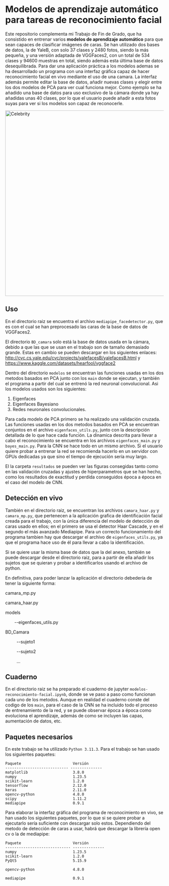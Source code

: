 # Modelos de aprendizaje automático para tareas de reconocimiento facial

Este repositorio complementa mi Trabajo de Fin de Grado, que ha consistido en entrenar varios **modelos de aprendizaje automático** para que sean capaces de clasificar imágenes de caras. Se han utilizado dos bases de datos, la de YaleB, con solo 37 clases  y 2480 fotos, siendo la más pequeña, y una versión adaptada de VGGFaces2, con un total de 534 clases y 94600 muestras en total, siendo además esta última base de datos desequilibrada.
Para dar una aplicación práctica a los modelos ademas se ha desarrollado un programa con una interfaz gráfica capaz de hacer reconocimiento facial en vivo mediante el uso de una camara. La interfaz además permite editar la base de datos, añadir nuevas clases y elegir entre los dos modelos de PCA para ver cual funciona mejor. Como ejemplo se ha añadido una base de datos para uso exclusivo de la cámara donde ya hay añadidas unas 40 clases, por lo que el usuario puede añadir a esta fotos suyas para ver si los modelos son capaz de reconocerle.

<img width="590" alt="Celebrity" src="https://github.com/user-attachments/assets/7048461f-d1c8-4f0d-9886-70818616bc42" />


## Uso

En el directorio raiz se encuentra el archivo `mediapipe_facedetector.py`, que es con el cual se han preprocesado las caras de la base de datos de VGGFaces2.

El directorio `BD_camara` solo está la base de datos usada en la cámara, debido a que las que se usan en el trabajo son de tamaño demasiado grande. Estas en cambio se pueden descargar en los siguientes enlaces: http://cvc.cs.yale.edu/cvc/projects/yalefacesB/yalefacesB.html y https://www.kaggle.com/datasets/hearfool/vggface2 

Dentro del directorio `modelos` se encuentran las funciones usadas en los dos metodos basados en PCA junto con los `main` donde se ejecutan, y también el programa a partir del cual se entrenó la red neuronal convolucional. Asi los modelos usados son los siguientes:
1. Eigenfaces
2. Eigenfaces Bayesiano
3. Redes neuronales convolucionales.
   
Para cada modelo de PCA primero se ha realizado una validación cruzada. Las funciones usadas en los dos metodos basados en PCA se encuentran conjuntos en el archivo `eigenfaces_utils.py`, junto con la descripción detallada de lo que hace cada función. La dinamica descrita para llevar a cabo el reconocimiento se encuentra en los archivos `eigenfaces_main.py` y `bayes_main.py`.
Para la CNN se hace todo en un mismo archivo. Si el usuario quiere probar a entrenar la red se recomienda hacerlo en un servidor con GPUs dedicadas ya que sino el tiempo de ejecución sería muy largo.

El la carpeta `resultados` se pueden ver las figuras consegidas tanto como en las validación cruzadas y ajustes de hiperparametros que se han hecho, como los resultados de exactitud y perdida conseguidos época a época en el caso del modelo de CNN.

## Detección en vivo

También en el directorio raiz, se encuentran los archivos `camara_haar.py` y `camara_mp.py`, que pertenecen a la aplicación grafica de identificación facial creada para el trabajo, con la única diferencia del modelo de detección de caras usado en ellos; en el primero se usa el detector Haar Cascade, y en el segundo el más avanzado Mediapipe. Para un correcto funcionamiento del programa tambien hay que descargar el archivo de `eigenfaces_utils.py`, ya que el programa hace uso de él para llevar a cabo la identificación.

Si se quiere usar la misma base de datos que la del anexo, también se puede descargar desde el directorio raiz, para a partir de ella añadir los sujetos que se quieran y probar a identificarlos usando el archivo de python.

En definitiva, para poder lanzar la aplicación el directorio debedería de tener la siguiente forma:

camara_mp.py

camara_haar.py

models

   &ensp; &emsp; --eigenfaces_utils.py

BD_Camara

   &emsp; &emsp; --sujeto1

   &emsp; &emsp; --sujeto2

   &emsp; &emsp; ...


## Cuaderno
En el directorio raiz se ha preparado el cuaderno de jupyter `modelos-reconocimiento-facial.ipynb`, donde se ve paso a paso como funcionan cada uno de los metodos.
Aunque en realidad el cuaderno conste del codigo de los `main`, para el caso de la CNN se ha incluido todo el proceso de entrenamiento de la red, y se puede observar época a época como evoluciona el aprendizaje, además de como se incluyen las capas, aumentación de datos, etc.

## Paquetes necesarios

En este trabajo se ha utilizado `Python 3.11.3`. Para el trabajo se han usado los siguientes paquetes:
```
Paquete                       Versión 
---------------------------- -------------- 
matplotlib                    3.8.0 
numpy                         1.23.5
scikit-learn                  1.2.0
tensorflow                    2.12.0 
keras                         2.11.0 
opencv-python                 4.8.0 
scipy                         1.11.2 
mediapipe                     0.9.1 
```

Para elaborar la interfaz gráfica del programa de reconocimiento en vivo, se han usado los siguientes paquetes, por lo que si se quiere probar a ejecutarlo sería suficiente con descargar solo estos. Dependiendo del metodo de detección de caras a usar, habrá que descargar la librería open cv o la de mediapipe:
```
Paquete                       Versión
----------------------------- --------------
numpy                         1.23.5
scikit-learn                  1.2.0
PyQt5                         5.15.9

opencv-python                 4.8.0

mediapipe                     0.9.1
```

